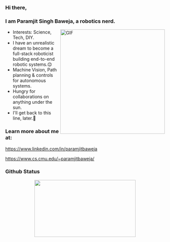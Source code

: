 ### Hi there, 

### I am Paramjit Singh Baweja, a robotics nerd.

<img align="right" width="330px" alt="GIF" src="https://cdn.dribbble.com/users/1848694/screenshots/4452371/dribdesgindeskgif.gif" />


- Interests: Science, Tech, DIY. 
- I have an unrealistic dream to become a full-stack roboticist building end-to-end robotic systems.😌
- Machine Vision, Path planning & controls for autonomous systems.
- Hungry for collaborations on anything under the sun. 
- I'll get back to this line, later.😬




<!--
**ParamjitBaweja/ParamjitBaweja** is a ✨ _special_ ✨ repository because its `README.md` (this file) appears on your GitHub profile.

Here are some ideas to get you started:

- 🔭 I’m currently working on ...
- 🌱 I’m currently learning ...
- 👯 I’m looking to collaborate on ...
- 🤔 I’m looking for help with ...
- 💬 Ask me about ...
- 📫 How to reach me: ...
- 😄 Pronouns: ...
- ⚡ Fun fact: ...
-->


### Learn more about me at:

https://www.linkedin.com/in/paramjitbaweja

https://www.cs.cmu.edu/~paramjitbaweja/


### Github Status

<p align="center">
    <a href="https://github.com/ParamjitBaweja">
    <img height="180em" width="320em" src="https://github-readme-stats.vercel.app/api/top-langs/?username=ParamjitBaweja&langs_count=6&layout=compact"/>
    </a>
</p>

